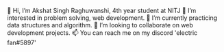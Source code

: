 👋 Hi, I’m Akshat Singh Raghuwanshi, 4th year student at NITJ
👀 I’m interested in problem solving, web development.
🌱 I’m currently practicing data structures and algorithm.
💞️ I’m looking to collaborate on web development projects.
📫 You can reach me on my discord 'electric fan#5897'

